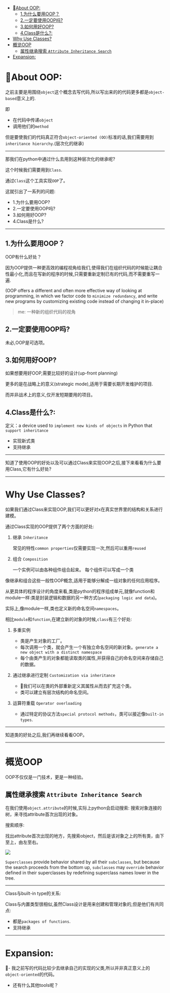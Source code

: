

- [About OOP:](#%08about-oop)
  - [1.为什么要用OOP？](#1%E4%B8%BA%E4%BB%80%E4%B9%88%E8%A6%81%E7%94%A8oop)
  - [2.一定要使用OOP吗?](#2%E4%B8%80%E5%AE%9A%E8%A6%81%E4%BD%BF%E7%94%A8oop%E5%90%97)
  - [3.如何用好OOP?](#3%E5%A6%82%E4%BD%95%E7%94%A8%E5%A5%BDoop)
  - [4.Class是什么?:](#4class%E6%98%AF%E4%BB%80%E4%B9%88)
- [Why Use Classes?](#why-use-classes)
- [概览OOP](#%E6%A6%82%E8%A7%88oop)
  - [属性继承搜索 `Attribute Inheritance Search`](#%E5%B1%9E%E6%80%A7%E7%BB%A7%E6%89%BF%E6%90%9C%E7%B4%A2-attribute-inheritance-search)
- [Expansion:](#expansion)


# About OOP:

之前主要是用围绕`object`这个概念去写代码,所以写出来的的代码更多都是`object-based`意义上的.

即
- 在代码中传递`object`
- 调用他们的`method`

但是要使我们的代码真正符合`object-oriented (OO)`标准的话,我们需要用到`inheritance hierarchy`.(层次化的继承)

---

那我们在python中通过什么去用到这种层次化的继承呢?

这个时候我们需要用到`Class`.

通过`Class`这个工具实现`OOP`了。

这就引出了一系列的问题:


- 1.为什么要用OOP?
- 2.一定要使用OOP吗?
- 3.如何用好OOP?
- 4.Class是什么?

---

## 1.为什么要用OOP？

OOP有什么好处？

因为OOP提供一种更高效的编程视角给我们,使得我们在组织代码的时候能让耦合性最小化,而且在写新的程序的时候,只需要重新定制已有的代码,而不需要重写一遍.

(OOP offers a different and often more effective way of looking at programming, in which we factor code to `minimize redundancy`, and write new programs by customizing existing code instead of changing it in-place)

> me: 一种新的组织代码的视角

## 2.一定要使用OOP吗?

未必,OOP是可选项。

## 3.如何用好OOP?

如果想要用好OOP,需要比较好的设计(up-front planning)

更多的是在战略上的意义(strategic mode),适用于需要长期开发维护的项目.

而并非战术上的意义,仅开发短期要用的项目。

## 4.Class是什么?:

定义：a device used to `implement new kinds of objects` in Python that `support inheritance`

- 实现新式类
- 支持继承

---

知道了使用OOP的好处以及可以通过Class来实现OOP之后,接下来看看为什么要用Class,它有什么好处?

---

# Why Use Classes?

如果我们通过Class来实现OOP,我们可以更好对x在真实世界里的结构和关系进行建模。

通过Class实现的OOP提供了两个方面的好处:

1. 继承 `Inheritance`

    常见的特性`common properties`仅需要实现一次,然后可以重用`reused`

2. 组合  `Composition`

    一个实例可以由各种组件组合起来。
    每个组件可以写成一个类

像继承和组合这些一般性OOP概念,适用于能够分解成一组对象的任何应用程序。

从更具体的程序设计的角度来看,类是python的程序组成单元,就像function和module一样:类是封装逻辑和数据的另一种方式(`packaging logic and data`)。

实际上,像module一样,类也定义新的命名空间`namespaces`。

相比`module`和`function`,在建立新的对象的时候,`class`有三个好处:

1. 多重实例

    - 类是产生对象的工厂。
    - 每次调用一个类，就会产生一个有独立命名空间的新对象。`generate a new object with a distinct namespace`
    - 每个由类产生的对象都能读取类的属性,并获得自己的命名空间来存储自己的数据。

2. 通过继承进行定制 `Customization via inheritance`

    - 我们可以在类的外部重新定义其属性从而去扩充这个类。
    - 类可以建立有层次结构的命名空间。

3. 运算符重载 `Operator overloading`

    - 通过特定的协议方法`special protocol methods`，类可以接近像`built-in types`.

---

知道类的好处之后,我们再继续看看OOP。

---

# 概览OOP

OOP不仅仅是一门技术，更是一种经验。

## 属性继承搜索 `Attribute Inheritance Search`

在我们使用`object.attribute`的时候,实际上python会启动搜索: 搜索对象连接的树，来寻找attribute首次出现的对象。

搜索顺序:

找出attribute首次出现的地方，先搜索object，然后是该对象之上的所有类，由下至上，由左至右。

![](https://ws1.sinaimg.cn/large/006tNc79ly1fzdgw1e5edj318k0lq7b8.jpg)

`Superclasses` provide behavior shared by all their `subclasses`, but because the search proceeds from the bottom up, `subclasses` may `override` behavior defined in their superclasses by redefining superclass names lower in the tree.



----

Class与built-in type的关系:

Class与内置类型很相似,虽然Class设计是用来创建和管理对象的,但是他们有共同点:

  - 都是`packages of functions`.
  - 支持继承


---

# Expansion:

- 我之前写的代码比较少去继承自己的实现的父类,所以并非真正意义上的`object-oriented`的代码。



- 还有什么其他tools呢？